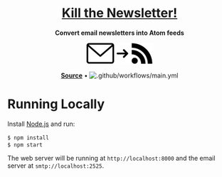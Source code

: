 <h1 align="center">
<a href="https://www.kill-the-newsletter.com">Kill the Newsletter!</a>
</h1>

<p align="center">
<strong>Convert email newsletters into Atom feeds</strong>
</p>

<p align="center">
<img alt="Convert email newsletters into Atom feeds" src="static/logo.png" width="150" />
</p>

<p align="center">
<strong><a href="https://github.com/leafac/www.kill-the-newsletter.com">Source</a></strong> • <img alt=".github/workflows/main.yml" src="https://github.com/leafac/www.kill-the-newsletter.com/workflows/.github/workflows/main.yml/badge.svg" />
</p>

# Running Locally

Install [Node.js](https://nodejs.org/) and run:

```console
$ npm install
$ npm start
```

The web server will be running at `http://localhost:8000` and the email server at `smtp://localhost:2525`.
